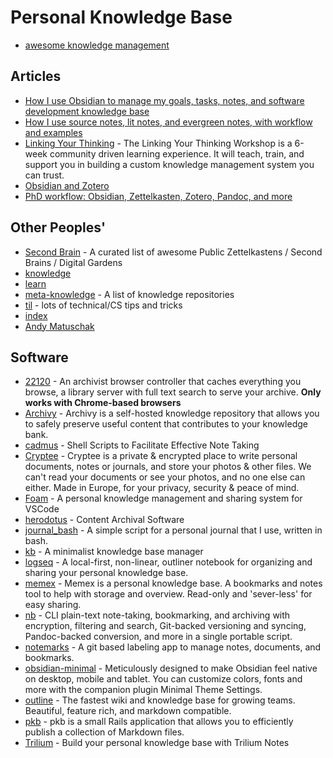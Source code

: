 # Personal Knowledge Base

- [awesome knowledge management](https://github.com/brettkromkamp/awesome-knowledge-management)

## Articles
- [How I use Obsidian to manage my goals, tasks, notes, and software development knowledge base](https://joshwin.imprint.to/post/how-i-use-obsidian-to-manage-my-goals-tasks-notes-and-software-development-knowledge-base)
- [How I use source notes, lit notes, and evergreen notes, with workflow and examples](https://www.reddit.com/r/Zettelkasten/comments/lg4s8h/how_i_use_source_notes_lit_notes_and_evergreen/)
- [Linking Your Thinking](https://www.linkingyourthinking.com/) - The Linking Your Thinking Workshop is a 6-week community driven learning experience. It will teach, train, and support you in building a custom knowledge management system you can trust.
- [Obsidian and Zotero](https://www.reddit.com/r/ObsidianMD/comments/oplrzv/obsidian_and_zotero/)
- [PhD workflow: Obsidian, Zettelkasten, Zotero, Pandoc, and more](https://www.reddit.com/r/ObsidianMD/comments/m5ou2h/phd_workflow_obsidian_zettelkasten_zotero_pandoc/)

## Other Peoples'
- [Second Brain](https://github.com/KasperZutterman/Second-Brain) - A curated list of awesome Public Zettelkastens / Second Brains / Digital Gardens
- [knowledge](https://github.com/nikitavoloboev/knowledge)
- [learn](https://github.com/gyuho/learn)
- [meta-knowledge](https://github.com/RichardLitt/meta-knowledge) - A list of knowledge repositories
- [til](https://github.com/jbranchaud/til) - lots of technical/CS tips and tricks
- [index](https://info.stylee32.net/)
- [Andy Matuschak](https://notes.andymatuschak.org/About_these_notes)

## Software
- [22120](https://github.com/c9fe/22120) - An archivist browser controller that caches everything you browse, a library server with full text search to serve your archive. **Only works with Chrome-based browsers**
- [Archivy](https://github.com/Uzay-G/archivy) -  Archivy is a self-hosted knowledge repository that allows you to safely preserve useful content that contributes to your knowledge bank.
- [cadmus](https://github.com/ryangreenup/cadmus) - Shell Scripts to Facilitate Effective Note Taking
- [Cryptee](https://crypt.ee/) - Cryptee is a private & encrypted place to write personal documents, notes or journals, and store your photos & other files. We can't read your documents or see your photos, and no one else can either. Made in Europe, for your privacy, security & peace of mind.
- [Foam](https://github.com/foambubble/foam) - A personal knowledge management and sharing system for VSCode
- [herodotus](https://github.com/alaskanpuffin/herodotus-core) - Content Archival Software
- [journal_bash](https://github.com/fedebenelli/journal_bash) - A simple script for a personal journal that I use, written in bash.
- [kb](https://github.com/gnebbia/kb) - A minimalist knowledge base manager
- [logseq](https://github.com/logseq/logseq) - A local-first, non-linear, outliner notebook for organizing and sharing your personal knowledge base.
- [memex](https://github.com/kormyen/memex) - Memex is a personal knowledge base. A bookmarks and notes tool to help with storage and overview. Read-only and 'sever-less' for easy sharing.
- [nb](https://github.com/xwmx/nb) - CLI plain-text note-taking, bookmarking, and archiving with encryption, filtering and search, Git-backed versioning and syncing, Pandoc-backed conversion, and more in a single portable script.
- [notemarks](https://github.com/notemarks/notemarks) -  A git based labeling app to manage notes, documents, and bookmarks.
- [obsidian-minimal](https://github.com/kepano/obsidian-minimal) -  Meticulously designed to make Obsidian feel native on desktop, mobile and tablet. You can customize colors, fonts and more with the companion plugin Minimal Theme Settings. 
- [outline](https://github.com/outline/outline) - The fastest wiki and knowledge base for growing teams. Beautiful, feature rich, and markdown compatible.
- [pkb](https://github.com/wezm/pkb) - pkb is a small Rails application that allows you to efficiently publish a collection of Markdown files.
- [Trilium](https://github.com/zadam/trilium) - Build your personal knowledge base with Trilium Notes
